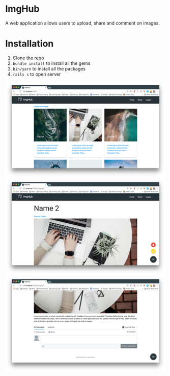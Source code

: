 # ImgHub
A web application allows users to upload, share and comment on images.

# Installation
1. Clone the repo
2. ```bundle install``` to install all the gems
3. ```bin/yarn``` to install all the packages
4. ```rails s``` to open server


![Home page](home.png)
![Show page](show.png)
![Comment section](comment.png)
